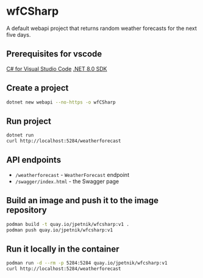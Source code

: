 # wfCSharp

A default webapi project that returns random weather forecasts for the next five days.

## Prerequisites for vscode

[C# for Visual Studio Code](https://marketplace.visualstudio.com/items?itemName=ms-dotnettools.csharp)
[.NET 8.0 SDK](https://dotnet.microsoft.com/download/dotnet/8.0)

## Create a project

```bash
dotnet new webapi --no-https -o wfCSharp
```

## Run project

```bash
dotnet run
curl http://localhost:5284/weatherforecast
```

## API endpoints

- `/weatherforecast` - `WeatherForecast` endpoint
- `/swagger/index.html` - the Swagger page

## Build an image and push it to the image repository

```bash
podman build -t quay.io/jpetnik/wfcsharp:v1 .
podman push quay.io/jpetnik/wfcsharp:v1
```

## Run it locally in the container

```bash
podman run -d --rm -p 5284:5284 quay.io/jpetnik/wfcsharp:v1
curl http://localhost:5284/weatherforecast
```

